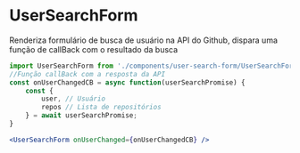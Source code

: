 # UserSearchForm
Renderiza formulário de busca de usuário na API do Github, dispara uma função de callBack com o resultado da busca

```js static
import UserSearchForm from './components/user-search-form/UserSearchForm';
//Função callBack com a resposta da API
const onUserChangedCB = async function(userSearchPromise) {
    const { 
        user, // Usuário
        repos // Lista de repositórios
    } = await userSearchPromise;
}
```
```jsx
<UserSearchForm onUserChanged={onUserChangedCB} />
```
